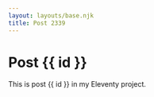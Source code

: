 ```yaml
---
layout: layouts/base.njk
title: Post 2339
---
```


# Post {{ id }}

This is post {{ id }} in my Eleventy project.
